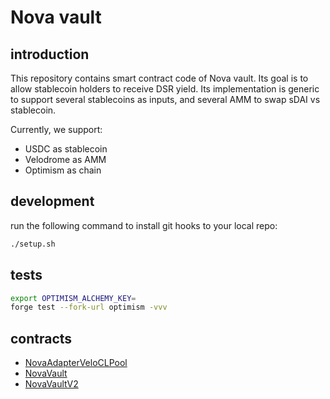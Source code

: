 # Nova vault

## introduction

This repository contains smart contract code of Nova vault.
Its goal is to allow stablecoin holders to receive DSR yield.
Its implementation is generic to support several stablecoins as inputs,
and several AMM to swap sDAI vs stablecoin.

Currently, we support:
- USDC as stablecoin
- Velodrome as AMM
- Optimism as chain

## development

run the following command to install git hooks to your local repo:
```bash
./setup.sh
```

## tests
```bash
export OPTIMISM_ALCHEMY_KEY=
forge test --fork-url optimism -vvv
```

## contracts

- [NovaAdapterVeloCLPool](https://optimistic.etherscan.io/address/0xD4Cd6B3e3fcd6399D534F7a07c18ed804B64e13e)
- [NovaVault](https://optimistic.etherscan.io/address/0xbf3ccf927eD469229ed834FD67004533f37a7291)
- [NovaVaultV2](https://optimistic.etherscan.io/address/0x04b12a2590BD808F7aC01f066aae0e2f48A3991C)
